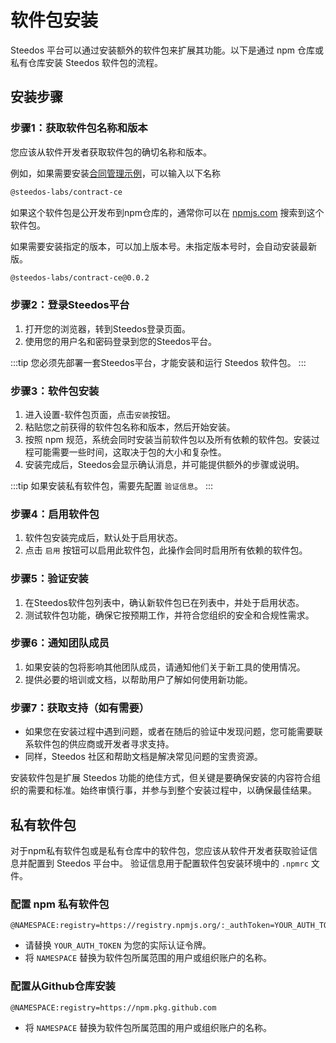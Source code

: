 # 软件包安装

Steedos 平台可以通过安装额外的软件包来扩展其功能。以下是通过 npm 仓库或私有仓库安装 Steedos 软件包的流程。

## 安装步骤

### 步骤1：获取软件包名称和版本

您应该从软件开发者获取软件包的确切名称和版本。

例如，如果需要安装[合同管理示例](https://github.com/steedos-labs/contract)，可以输入以下名称

```bash
@steedos-labs/contract-ce
```
如果这个软件包是公开发布到npm仓库的，通常你可以在 [npmjs.com](https://npmjs.com) 搜索到这个软件包。

如果需要安装指定的版本，可以加上版本号。未指定版本号时，会自动安装最新版。

```bash
@steedos-labs/contract-ce@0.0.2
```

### 步骤2：登录Steedos平台

1. 打开您的浏览器，转到Steedos登录页面。
2. 使用您的用户名和密码登录到您的Steedos平台。

:::tip
您必须先部署一套Steedos平台，才能安装和运行 Steedos 软件包。
:::

### 步骤3：软件包安装

1. 进入设置-软件包页面，点击`安装`按钮。
2. 粘贴您之前获得的软件包名称和版本，然后开始安装。
3. 按照 npm 规范，系统会同时安装当前软件包以及所有依赖的软件包。安装过程可能需要一些时间，这取决于包的大小和复杂性。
4. 安装完成后，Steedos会显示确认消息，并可能提供额外的步骤或说明。

:::tip
如果安装私有软件包，需要先配置 `验证信息`。
:::

### 步骤4：启用软件包

1. 软件包安装完成后，默认处于启用状态。
2. 点击 `启用` 按钮可以启用此软件包，此操作会同时启用所有依赖的软件包。
 
### 步骤5：验证安装

1. 在Steedos软件包列表中，确认新软件包已在列表中，并处于启用状态。
2. 测试软件包功能，确保它按预期工作，并符合您组织的安全和合规性需求。

### 步骤6：通知团队成员

1. 如果安装的包将影响其他团队成员，请通知他们关于新工具的使用情况。
2. 提供必要的培训或文档，以帮助用户了解如何使用新功能。

### 步骤7：获取支持（如有需要）

- 如果您在安装过程中遇到问题，或者在随后的验证中发现问题，您可能需要联系软件包的供应商或开发者寻求支持。
- 同样，Steedos 社区和帮助文档是解决常见问题的宝贵资源。

安装软件包是扩展 Steedos 功能的绝佳方式，但关键是要确保安装的内容符合组织的需要和标准。始终审慎行事，并参与到整个安装过程中，以确保最佳结果。

## 私有软件包

对于npm私有软件包或是私有仓库中的软件包，您应该从软件开发者获取验证信息并配置到 Steedos 平台中。
验证信息用于配置软件包安装环境中的 `.npmrc` 文件。


### 配置 npm 私有软件包

```plaintext
@NAMESPACE:registry=https://registry.npmjs.org/:_authToken=YOUR_AUTH_TOKEN
```

- 请替换 `YOUR_AUTH_TOKEN` 为您的实际认证令牌。
- 将 `NAMESPACE` 替换为软件包所属范围的用户或组织账户的名称。

### 配置从Github仓库安装

```plaintext
@NAMESPACE:registry=https://npm.pkg.github.com
```

- 将 `NAMESPACE` 替换为软件包所属范围的用户或组织账户的名称。





